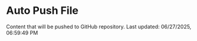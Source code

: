 # Auto Push File

Content that will be pushed to GitHub repository.
Last updated: 06/27/2025, 06:59:49 PM
